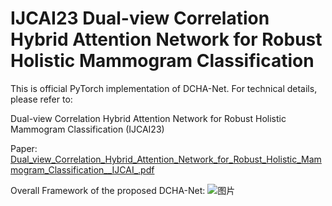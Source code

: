 # IJCAI23 Dual-view Correlation Hybrid Attention Network for Robust Holistic Mammogram Classification
This is official PyTorch implementation of DCHA-Net. For technical details, please refer to:

Dual-view Correlation Hybrid Attention Network for Robust Holistic Mammogram Classification (IJCAI23)

Paper: 
[Dual_view_Correlation_Hybrid_Attention_Network_for_Robust_Holistic_Mammogram_Classification__IJCAI_.pdf](https://github.com/BryantGary/IJCAI23-Dual-view-Correlation-Hybrid-Attention-Network/files/11879095/Dual_view_Correlation_Hybrid_Attention_Network_for_Robust_Holistic_Mammogram_Classification__IJCAI_.pdf)

Overall Framework of the proposed DCHA-Net: 
![图片](https://github.com/BryantGary/IJCAI23-Dual-view-Correlation-Hybrid-Attention-Network/assets/41322427/5b02b691-a0bc-4978-a355-51ee14aacfda)
